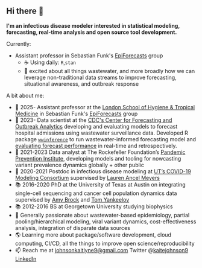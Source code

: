 ## Hi there 👋

**I'm an infectious disease modeler interested in statistical modeling, forecasting, real-time analysis and open source tool development.**

Currently:
- Assistant professor in Sebastian Funk's [EpiForecasts](https://epiforecasts.io/) group
  - :coffee: Using daily: `R`,`stan`
  - 💩 excited about all things wastewater, and more broadly how we can leverage non-traditional data streams to improve forecasting, situational awareness, and outbreak response

A bit about me: 
- :office: 2025- Assistant professor at the [London School of Hygiene & Tropical Medicine](https://www.lshtm.ac.uk/) in Sebastian Funk's [EpiForecasts](https://epiforecasts.io/) group
- :office: 2023- Data scientist at the [CDC's Center for Forecasting and Outbreak Analytics](https://www.cdc.gov/forecast-outbreak-analytics/index.html) developing and evaluating models to forecast hospital admissions using wastewater surveillance data. Developed R package [`wwinference`](https://github.com/cdcgov/ww-inference-model) to run wastewater-informed forecasting model and [evaluating forecast performance](https://github.com/CDCgov/wastewater-informed-covid-forecasting) in real-time and retrospectively. 
- :office: 2021-2023 Data analyst at The Rockefeller Foundation’s [Pandemic Prevention Institute](https://github.com/PandemicPreventionInstitute), developing models and tooling for nowcasting variant prevalence dynamics globally + other public
- :office: 2020-2021 Postdoc in infectious disease modeling at [UT’s COVID-19 Modeling Consortium](https://covid-19.tacc.utexas.edu/) supervised by [Lauren Ancel Meyers](http://www.bio.utexas.edu/research/meyers/index.html)
- :books: 2016-2020 PhD at the University of Texas at Austin on integrating single-cell sequencing and cancer cell population dynamics data supervised by [Amy Brock](https://www.brocklab.com/) and [Tom Yankeelov](https://cco.oden.utexas.edu/)
- :books: 2012-2016 BS at Georgetown University studying biophysics
- 🔆 Generally passionate about wastewater-based epidemiology, partial pooling/hierarchical modeling, viral variant dynamics, cost-effectiveness analysis, integration of disparate data sources
- 🌎 Learning more about package/software development, cloud computing, CI/CD, all the things to improve open science/reproducibility 
- 📫 Reach me at johnsonkaitlyne9@gmail.com Twitter @[kaitejohnson9](https://x.com/KaitEJohnson9) [LinkedIn](https://www.linkedin.com/in/kaitlyn-johnson-phd-53930373/)
